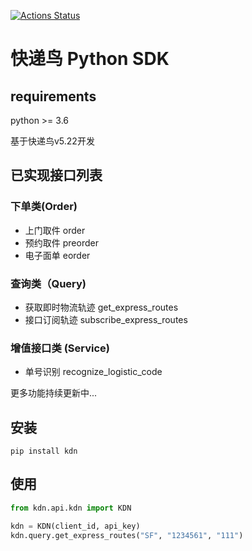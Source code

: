 [![Actions Status](https://github.com/block-cat/kdn_sdk/workflows/pythonpackage/badge.svg)](https://github.com/block-cat/kdn_sdk/actions)

# 快递鸟 Python SDK

## requirements

python >= 3.6

基于快递鸟v5.22开发

## 已实现接口列表

### 下单类(Order)

* 上门取件 order
* 预约取件 preorder
* 电子面单 eorder

### 查询类（Query)

* 获取即时物流轨迹 get_express_routes
* 接口订阅轨迹 subscribe_express_routes

### 增值接口类 (Service)

* 单号识别 recognize_logistic_code
  
更多功能持续更新中...

## 安装

```
pip install kdn
```

## 使用

```python
from kdn.api.kdn import KDN

kdn = KDN(client_id, api_key)
kdn.query.get_express_routes("SF", "1234561", "111")

```

